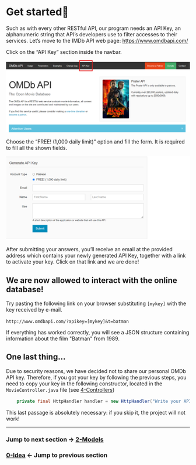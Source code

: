 # Get started🏁

Such as with every other RESTful API, our program needs an API Key, an alphanumeric string that API’s developers use to filter accesses to their services.
Let’s move to the IMDb API web page: https://www.omdbapi.com/

Click on the “API Key” section inside the navbar.

![OMDBSite image](images/OMDBSite.png)

Choose the “FREE! (1,000 daily limit)” option and fill the form. It is required to fill all the shown fields.

![OMDBform image](images/OMDBform.png)

After submitting your answers, you’ll receive an email at the provided address which contains your newly generated API Key, together with a link to activate your key. Click on that link and we are done!

## We are now allowed to interact with the online database!

Try pasting the following link on your browser substituting `[mykey]` with the key received by e-mail.

`http://www.omdbapi.com/?apikey=[mykey]&t=batman`

If everything has worked correctly, you will see a JSON structure containing information about the film "Batman" from 1989.

## One last thing...

Due to security reasons, we have decided not to share our personal OMDb API key. 
Therefore, if you got your key by following the previous steps, you need to copy your key in the following
constructor, located in the `MovieController.java` file (see [4-Controllers](4-Controllers.md))

```java
    private final HttpHandler handler = new HttpHandler("Write your API key here!");  
```
This last passage is absolutely necessary: if you skip it, the project will not work!

---

### Jump to next section → [2-Models](2-Models.md)
### [0-Idea](0-Idea.md) ← Jump to previous section